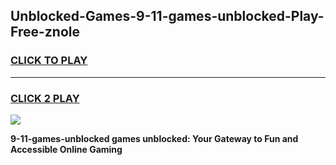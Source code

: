 
## Unblocked-Games-9-11-games-unblocked-Play-Free-znole
<h3>
<a href="https://premium76.site?title=9-11-games-unblocked&ref=10A">CLICK TO PLAY</a></h3>
<hr>

<h3>
<a href="https://premium76.site?title=9-11-games-unblocked&ref=10A">CLICK 2 PLAY</a>
  
</h3>

<a href="https://premium76.site?title=9-11-games-unblocked&ref=10A"><img src="https://clearcache.store/games.png"></a>


**9-11-games-unblocked games unblocked: Your Gateway to Fun and Accessible Online Gaming**
